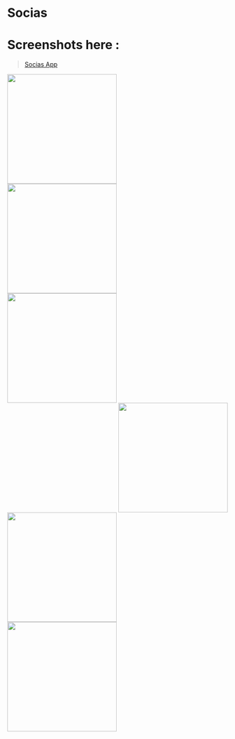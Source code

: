 # Socias

# Screenshots here :

<blockquote class="imgur-embed-pub" lang="en" data-id="a/wbAnW"><a href="http://imgur.com/a/p9Mj5">Socias App</a></blockquote><script async src="//s.imgur.com/min/embed.js" charset="utf-8"></script>


<a href="http://i.imgur.com/xOh01kW.jpg"><img src="http://i.imgur.com/xOh01kW.jpg" align="left" width="250"></a>
<a href="http://i.imgur.com/RLbjlot.jpg"><img src="http://i.imgur.com/RLbjlot.jpg" align="left" width="250"></a>
<a href="http://i.imgur.com/97Fv8HR.jpg"><img src="http://i.imgur.com/97Fv8HR.jpg" align="left" width="250"></a>
<a href="http://i.imgur.com/kBjVitQ.jpg"><img src="http://i.imgur.com/kBjVitQ.jpg" align="right" width="250"></a>
<a href="http://i.imgur.com/YaVDzFC.jpg"><img src="http://i.imgur.com/YaVDzFC.jpg" align="left" width="250"></a>
<a href="http://i.imgur.com/YFaHOFo.jpg"><img src="http://i.imgur.com/YFaHOFo.jpg" align="left" width="250"></a>

